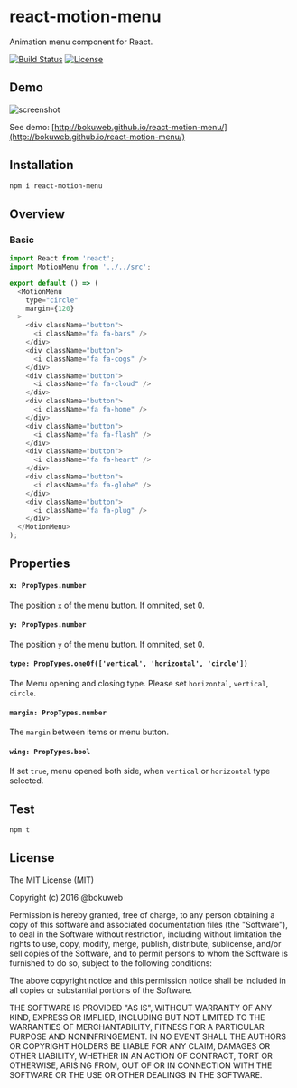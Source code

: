# react-motion-menu

Animation menu component for React.

[![Build Status](https://img.shields.io/travis/bokuweb/react-motion-menu.svg?style=flat-square)](https://travis-ci.org/bokuweb/react-motion-menu)
[![License](http://img.shields.io/npm/l/object.assign.svg?style=flast-square)](https://github.com/bokuweb/react-motion-menu#license)

## Demo

![screenshot](https://github.com/bokuweb/react-motion-menu/blob/master/docs/screenshot.gif?raw=true)

See demo: [http://bokuweb.github.io/react-motion-menu/](http://bokuweb.github.io/react-motion-menu/)


## Installation

```sh
npm i react-motion-menu
```

## Overview

### Basic

``` javascript
import React from 'react';
import MotionMenu from '../../src';

export default () => (
  <MotionMenu
    type="circle"
    margin={120}
  >
    <div className="button">
      <i className="fa fa-bars" />
    </div>
    <div className="button">
      <i className="fa fa-cogs" />
    </div>
    <div className="button">
      <i className="fa fa-cloud" />
    </div>
    <div className="button">
      <i className="fa fa-home" />
    </div>
    <div className="button">
      <i className="fa fa-flash" />
    </div>
    <div className="button">
      <i className="fa fa-heart" />
    </div>
    <div className="button">
      <i className="fa fa-globe" />
    </div>
    <div className="button">
      <i className="fa fa-plug" />
    </div>
  </MotionMenu>
);
```

## Properties


#### `x: PropTypes.number`

The position `x` of the menu button.
If ommited, set 0.

#### `y: PropTypes.number`

The position `y` of the menu button.
If ommited, set 0.

#### `type: PropTypes.oneOf(['vertical', 'horizontal', 'circle'])`

The Menu opening and closing type.
Please set `horizontal`, `vertical`, `circle`.

#### `margin: PropTypes.number`

The `margin` between items or menu button.

#### `wing: PropTypes.bool`

If set `true`, menu opened both side, when `vertical` or `horizontal` type selected.


## Test

``` sh
npm t
```

## License

The MIT License (MIT)

Copyright (c) 2016 @bokuweb

Permission is hereby granted, free of charge, to any person obtaining a copy of this software and associated documentation files (the "Software"), to deal in the Software without restriction, including without limitation the rights to use, copy, modify, merge, publish, distribute, sublicense, and/or sell copies of the Software, and to permit persons to whom the Software is furnished to do so, subject to the following conditions:

The above copyright notice and this permission notice shall be included in all copies or substantial portions of the Software.

THE SOFTWARE IS PROVIDED "AS IS", WITHOUT WARRANTY OF ANY KIND, EXPRESS OR IMPLIED, INCLUDING BUT NOT LIMITED TO THE WARRANTIES OF MERCHANTABILITY, FITNESS FOR A PARTICULAR PURPOSE AND NONINFRINGEMENT. IN NO EVENT SHALL THE AUTHORS OR COPYRIGHT HOLDERS BE LIABLE FOR ANY CLAIM, DAMAGES OR OTHER LIABILITY, WHETHER IN AN ACTION OF CONTRACT, TORT OR OTHERWISE, ARISING FROM, OUT OF OR IN CONNECTION WITH THE SOFTWARE OR THE USE OR OTHER DEALINGS IN THE SOFTWARE.
